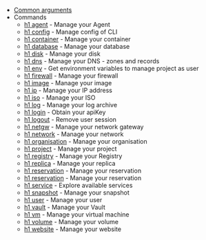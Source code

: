 * [Common arguments](common-arguments.md)
* Commands
  * [h1 agent](agent.md) - Manage your Agent
  * [h1 config](config.md) - Manage config of CLI
  * [h1 container](container.md) - Manage your container
  * [h1 database](database.md) - Manage your database
  * [h1 disk](disk.md) - Manage your disk
  * [h1 dns](dns.md) - Manage your DNS - zones and records
  * [h1 env](env.md) - Get environment variables to manage project as user
  * [h1 firewall](firewall.md) - Manage your firewall
  * [h1 image](image.md) - Manage your image
  * [h1 ip](ip.md) - Manage your IP address
  * [h1 iso](iso.md) - Manage your ISO
  * [h1 log](log.md) - Manage your log archive
  * [h1 login](login.md) - Obtain your apiKey
  * [h1 logout](logout.md) - Remove user session
  * [h1 netgw](netgw.md) - Manage your network gateway
  * [h1 network](network.md) - Manage your network
  * [h1 organisation](organisation.md) - Manage your organisation
  * [h1 project](project.md) - Manage your project
  * [h1 registry](registry.md) - Manage your Registry
  * [h1 replica](replica.md) - Manage your replica
  * [h1 reservation](reservation.md) - Manage your reservation
  * [h1 reservation](reservation.md) - Manage your reservation
  * [h1 service](service.md) - Explore available services
  * [h1 snapshot](snapshot.md) - Manage your snapshot
  * [h1 user](user.md) - Manage your user
  * [h1 vault](vault.md) - Manage your Vault
  * [h1 vm](vm.md) - Manage your virtual machine
  * [h1 volume](volume.md) - Manage your volume
  * [h1 website](website.md) - Manage your website
